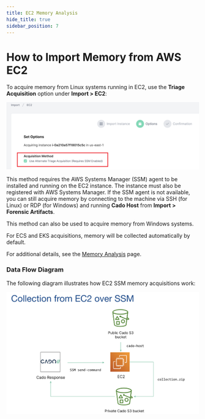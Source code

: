 ```yaml
---
title: EC2 Memory Analysis
hide_title: true
sidebar_position: 7
---
```


# How to Import Memory from AWS EC2

To acquire memory from Linux systems running in EC2, use the **Triage Acquisition** option under **Import > EC2**:

![AWS Memory](/img/alternate-ec2.png)

This method requires the AWS Systems Manager (SSM) agent to be installed and running on the EC2 instance. The instance must also be registered with AWS Systems Manager. If the SSM agent is not available, you can still acquire memory by connecting to the machine via SSH (for Linux) or RDP (for Windows) and running **Cado Host** from **Import > Forensic Artifacts**.

This method can also be used to acquire memory from Windows systems.

For ECS and EKS acquisitions, memory will be collected automatically by default.

For additional details, see the [Memory Analysis](/cado/discovery-import/data-types/memory.md) page.

### Data Flow Diagram

The following diagram illustrates how EC2 SSM memory acquisitions work:

![EC2 SSM Data Flow](/img/ec2-ssm.png)